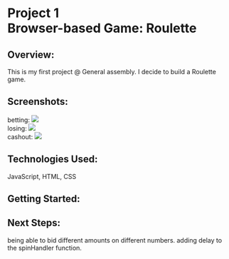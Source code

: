 # Project 1<br> Browser-based Game: Roulette
## Overview:
This is my first project @ General assembly. I decide to build a Roulette game. 
## Screenshots:
betting:
<img src="https://i.imgur.com/bAAYxK6.png">
<br>
losing:
<img src="https://i.imgur.com/2Fad3Dw.png">
<br>
cashout:
<img src="https://i.imgur.com/9v3mTNO.png">
<br>
## Technologies Used: 
JavaScript, HTML, CSS

## Getting Started:

## Next Steps:
being able to bid different amounts on different numbers.
adding delay to the spinHandler function.

